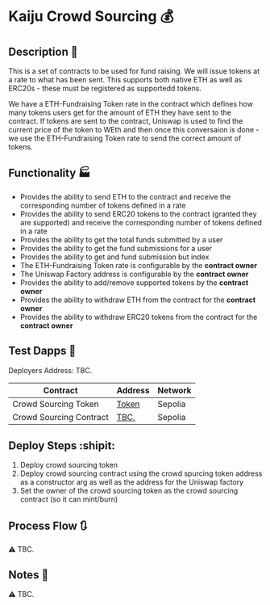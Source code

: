 # Kaiju Crowd Sourcing :moneybag:

## Description :page_with_curl:

This is a set of contracts to be used for fund raising. We will issue tokens at a rate to what has been sent. This supports both native ETH as well as ERC20s - these must be registered as supportedd tokens.

We have a ETH-Fundraising Token rate in the contract which defines how many tokens users get for the amount of ETH they have sent to the contract. If tokens are sent to the contract, Uniswap is used to find the current price of the token to WEth and then once this conversaion is done - we use the ETH-Fundraising Token rate to send the correct amount of tokens. 

## Functionality :factory:

- Provides the ability to send ETH to the contract and receive the corresponding number of tokens defined in a rate
- Provides the ability to send ERC20 tokens to the contract (granted they are supported) and receive the corresponding number of tokens defined in a rate
- Provides the ability to get the total funds submitted by a user
- Provides the ability to get the fund submissions for a user
- Provides the ability to get and fund submission but index
- The ETH-Fundraising Token rate is configurable by the <b>contract owner</b>
- The Uniswap Factory address is configurable by the <b>contract owner</b>
- Provides the ability to add/remove supported tokens by the <b>contract owner</b>
- Provides the ability to withdraw ETH from the contract for the <b>contract owner</b>
- Provides the ability to withdraw ERC20 tokens from the contract for the <b>contract owner</b>

## Test Dapps :construction:

Deployers Address: TBC.

| Contract      | Address       | Network       |
| ------------- | ------------- | ------------- |
| Crowd Sourcing Token | [Token](https://sepolia.etherscan.io/address/0x45c03664ad5385179f876bab0d7ddce90b32a8e5#code)     | Sepolia       | 
| Crowd Sourcing Contract | [TBC.](https://sepolia.etherscan.io/address/TBC.#code)     | Sepolia       | 

## Deploy Steps :shipit:

1. Deploy crowd sourcing token
2. Deploy crowd sourcing contract using the crowd spurcing token address as a constructor arg as well as the address for the Uniswap factory
3. Set the owner of the crowd sourcing token as the crowd sourcing contract (so it can mint/burn)

## Process Flow :arrows_clockwise:

:warning: TBC.

## Notes :notebook:

:warning: TBC.
